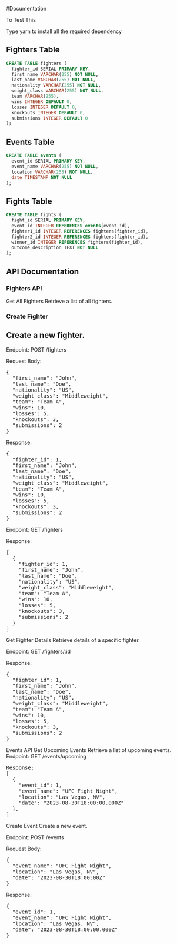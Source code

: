 #Documentation

To Test This 

Type yarn to install all the required dependency

## Fighters Table

```sql
CREATE TABLE fighters (
  fighter_id SERIAL PRIMARY KEY,
  first_name VARCHAR(255) NOT NULL,
  last_name VARCHAR(255) NOT NULL,
  nationality VARCHAR(255) NOT NULL,
  weight_class VARCHAR(255) NOT NULL,
  team VARCHAR(255),
  wins INTEGER DEFAULT 0,
  losses INTEGER DEFAULT 0,
  knockouts INTEGER DEFAULT 0,
  submissions INTEGER DEFAULT 0
);
```

## Events Table

```sql
CREATE TABLE events (
  event_id SERIAL PRIMARY KEY,
  event_name VARCHAR(255) NOT NULL,
  location VARCHAR(255) NOT NULL,
  date TIMESTAMP NOT NULL
);
```
## Fights Table

```sql
CREATE TABLE fights (
  fight_id SERIAL PRIMARY KEY,
  event_id INTEGER REFERENCES events(event_id),
  fighter1_id INTEGER REFERENCES fighters(fighter_id),
  fighter2_id INTEGER REFERENCES fighters(fighter_id),
  winner_id INTEGER REFERENCES fighters(fighter_id),
  outcome_description TEXT NOT NULL
);
```

## API Documentation
### Fighters API
Get All Fighters
Retrieve a list of all fighters.

### Create Fighter
## Create a new fighter.

Endpoint: POST /fighters

Request Body:
<pre>
{
  "first_name": "John",
  "last_name": "Doe",
  "nationality": "US",
  "weight_class": "Middleweight",
  "team": "Team A",
  "wins": 10,
  "losses": 5,
  "knockouts": 3,
  "submissions": 2
}
</pre>
Response:
<pre>
{
  "fighter_id": 1,
  "first_name": "John",
  "last_name": "Doe",
  "nationality": "US",
  "weight_class": "Middleweight",
  "team": "Team A",
  "wins": 10,
  "losses": 5,
  "knockouts": 3,
  "submissions": 2
}
</pre>
Endpoint: GET /fighters

Response:

<pre>
[
  {
    "fighter_id": 1,
    "first_name": "John",
    "last_name": "Doe",
    "nationality": "US",
    "weight_class": "Middleweight",
    "team": "Team A",
    "wins": 10,
    "losses": 5,
    "knockouts": 3,
    "submissions": 2
  }
]
</pre>

Get Fighter Details
Retrieve details of a specific fighter.

Endpoint: GET /fighters/:id

Response:
<pre>
{
  "fighter_id": 1,
  "first_name": "John",
  "last_name": "Doe",
  "nationality": "US",
  "weight_class": "Middleweight",
  "team": "Team A",
  "wins": 10,
  "losses": 5,
  "knockouts": 3,
  "submissions": 2
}
</pre  >


Events API
Get Upcoming Events
Retrieve a list of upcoming events.

Endpoint: GET /events/upcoming
<pre>
Response:
[
  {
    "event_id": 1,
    "event_name": "UFC Fight Night",
    "location": "Las Vegas, NV",
    "date": "2023-08-30T18:00:00.000Z"
  },
]
</pre>
Create Event
Create a new event.

Endpoint: POST /events

Request Body:
<pre>
{
  "event_name": "UFC Fight Night",
  "location": "Las Vegas, NV",
  "date": "2023-08-30T18:00:00Z"
}
</pre>
Response:
<pre>
{
  "event_id": 1,
  "event_name": "UFC Fight Night",
  "location": "Las Vegas, NV",
  "date": "2023-08-30T18:00:00.000Z"
}
</pre>
